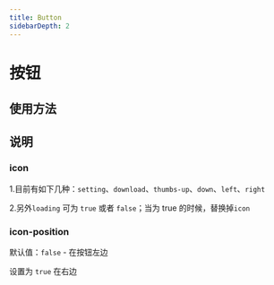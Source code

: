```yaml
---
title: Button
sidebarDepth: 2
---
```

# 按钮

## 使用方法

<ClientOnly>
  <button-demos></button-demos>
</ClientOnly>

## 说明

### icon 
1.目前有如下几种：`setting`、`download`、`thumbs-up`、`down`、`left`、`right`

2.另外`loading` 可为 `true` 或者 `false`；当为 true 的时候，替换掉`icon` 
### icon-position
默认值：`false` - 在按钮左边

设置为 `true` 在右边




